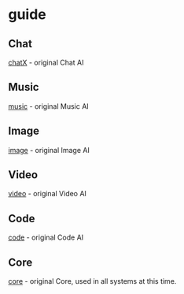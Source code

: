 # guide
## Chat
[chatX](https://github.com/minimalAI/chat) - original Chat AI

## Music
[music](https://github.com/minimalAI/music) - original Music AI

## Image
[image](https://github.com/minimalAI/image) - original Image AI

## Video
[video](https://github.com/minimalAI/video) - original Video AI

## Code
[code](https://github.com/minimalAI/code) - original Code AI

## Core
[core](https://github.com/minimalAI/core) - original Core, used in all systems at this time.
